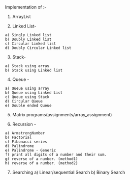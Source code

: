 Implementation of :-
  1. ArrayList
     
  2. Linked List-
     
    a) Singly Linked list
    b) Doubly Linked list
    c) Circular Linked list
    d) Doubly Circular Linked list
   
  3. Stack-
     
    a) Stack using array
    b) Stack using Linked list

  4. Queue -
     
    a) Queue using array
    b) Queue using Linked List
    c) Queue using Stack
    d) Circular Queue
    e) Double ended Queue

  5. Matrix programs(assignments/array_assignment)
    
  6.  Recursion -
     
    a) ArmstrongNumber
    b) Factorial 
    c) Fibonacci series
    d) Palindrome
    e) Palindrome - Generic
    f) print all digits of a number and their sum.
    g) reverse of a number. (method1)
    h) reverse of a number. (method2)

  7. Searching
      a) Linear/sequential Search
      b) Binary Search

  
